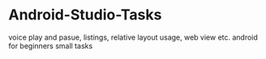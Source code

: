 # Android-Studio-Tasks
voice play and pasue, listings, relative layout usage, web view etc.
android for beginners small tasks
